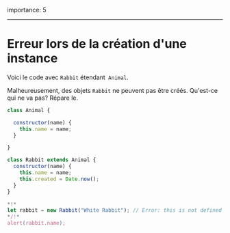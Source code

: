importance: 5

---

# Erreur lors de la création d'une instance

Voici le code avec `Rabbit` étendant` Animal`.

Malheureusement, des objets `Rabbit` ne peuvent pas être créés. Qu'est-ce qui ne va pas? Répare le.
```js run
class Animal {

  constructor(name) {
    this.name = name;
  }

}

class Rabbit extends Animal {
  constructor(name) {  
    this.name = name;
    this.created = Date.now();
  }
}

*!*
let rabbit = new Rabbit("White Rabbit"); // Error: this is not defined
*/!*
alert(rabbit.name);
```
